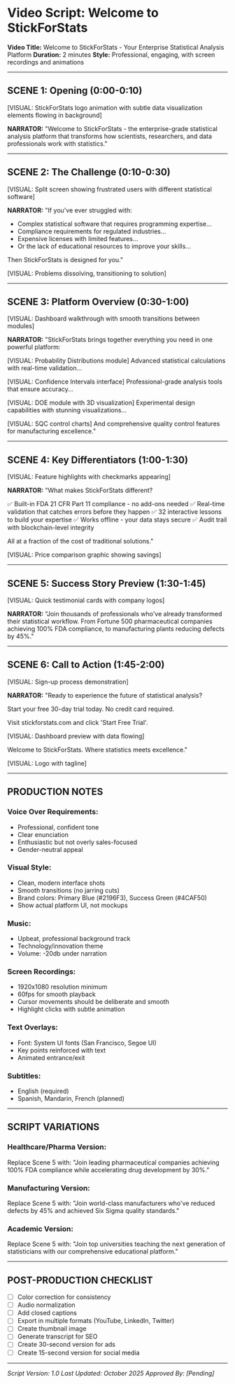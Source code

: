 # Video Script: Welcome to StickForStats

**Video Title:** Welcome to StickForStats - Your Enterprise Statistical Analysis Platform
**Duration:** 2 minutes
**Style:** Professional, engaging, with screen recordings and animations

---

## SCENE 1: Opening (0:00-0:10)
[VISUAL: StickForStats logo animation with subtle data visualization elements flowing in background]

**NARRATOR:**
"Welcome to StickForStats - the enterprise-grade statistical analysis platform that transforms how scientists, researchers, and data professionals work with statistics."

---

## SCENE 2: The Challenge (0:10-0:30)
[VISUAL: Split screen showing frustrated users with different statistical software]

**NARRATOR:**
"If you've ever struggled with:
- Complex statistical software that requires programming expertise...
- Compliance requirements for regulated industries...
- Expensive licenses with limited features...
- Or the lack of educational resources to improve your skills...

Then StickForStats is designed for you."

[VISUAL: Problems dissolving, transitioning to solution]

---

## SCENE 3: Platform Overview (0:30-1:00)
[VISUAL: Dashboard walkthrough with smooth transitions between modules]

**NARRATOR:**
"StickForStats brings together everything you need in one powerful platform:

[VISUAL: Probability Distributions module]
Advanced statistical calculations with real-time validation...

[VISUAL: Confidence Intervals interface]
Professional-grade analysis tools that ensure accuracy...

[VISUAL: DOE module with 3D visualization]
Experimental design capabilities with stunning visualizations...

[VISUAL: SQC control charts]
And comprehensive quality control features for manufacturing excellence."

---

## SCENE 4: Key Differentiators (1:00-1:30)
[VISUAL: Feature highlights with checkmarks appearing]

**NARRATOR:**
"What makes StickForStats different?

✅ Built-in FDA 21 CFR Part 11 compliance - no add-ons needed
✅ Real-time validation that catches errors before they happen
✅ 32 interactive lessons to build your expertise
✅ Works offline - your data stays secure
✅ Audit trail with blockchain-level integrity

All at a fraction of the cost of traditional solutions."

[VISUAL: Price comparison graphic showing savings]

---

## SCENE 5: Success Story Preview (1:30-1:45)
[VISUAL: Quick testimonial cards with company logos]

**NARRATOR:**
"Join thousands of professionals who've already transformed their statistical workflow. From Fortune 500 pharmaceutical companies achieving 100% FDA compliance, to manufacturing plants reducing defects by 45%."

---

## SCENE 6: Call to Action (1:45-2:00)
[VISUAL: Sign-up process demonstration]

**NARRATOR:**
"Ready to experience the future of statistical analysis?

Start your free 30-day trial today. No credit card required.

Visit stickforstats.com and click 'Start Free Trial'.

[VISUAL: Dashboard preview with data flowing]

Welcome to StickForStats. Where statistics meets excellence."

[VISUAL: Logo with tagline]

---

## PRODUCTION NOTES

### Voice Over Requirements:
- Professional, confident tone
- Clear enunciation
- Enthusiastic but not overly sales-focused
- Gender-neutral appeal

### Visual Style:
- Clean, modern interface shots
- Smooth transitions (no jarring cuts)
- Brand colors: Primary Blue (#2196F3), Success Green (#4CAF50)
- Show actual platform UI, not mockups

### Music:
- Upbeat, professional background track
- Technology/innovation theme
- Volume: -20db under narration

### Screen Recordings:
- 1920x1080 resolution minimum
- 60fps for smooth playback
- Cursor movements should be deliberate and smooth
- Highlight clicks with subtle animation

### Text Overlays:
- Font: System UI fonts (San Francisco, Segoe UI)
- Key points reinforced with text
- Animated entrance/exit

### Subtitles:
- English (required)
- Spanish, Mandarin, French (planned)

---

## SCRIPT VARIATIONS

### Healthcare/Pharma Version:
Replace Scene 5 with:
"Join leading pharmaceutical companies achieving 100% FDA compliance while accelerating drug development by 30%."

### Manufacturing Version:
Replace Scene 5 with:
"Join world-class manufacturers who've reduced defects by 45% and achieved Six Sigma quality standards."

### Academic Version:
Replace Scene 5 with:
"Join top universities teaching the next generation of statisticians with our comprehensive educational platform."

---

## POST-PRODUCTION CHECKLIST

- [ ] Color correction for consistency
- [ ] Audio normalization
- [ ] Add closed captions
- [ ] Export in multiple formats (YouTube, LinkedIn, Twitter)
- [ ] Create thumbnail image
- [ ] Generate transcript for SEO
- [ ] Create 30-second version for ads
- [ ] Create 15-second version for social media

---

*Script Version: 1.0*
*Last Updated: October 2025*
*Approved By: [Pending]*
